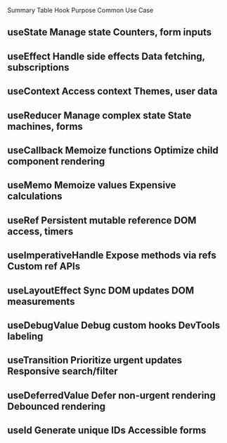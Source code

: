 Summary Table
Hook Purpose Common Use Case
## useState Manage state Counters, form inputs
## useEffect Handle side effects Data fetching, subscriptions
## useContext Access context Themes, user data
## useReducer Manage complex state State machines, forms
## useCallback Memoize functions Optimize child component rendering
## useMemo Memoize values Expensive calculations
## useRef Persistent mutable reference DOM access, timers
## useImperativeHandle Expose methods via refs Custom ref APIs
## useLayoutEffect Sync DOM updates DOM measurements
## useDebugValue Debug custom hooks DevTools labeling
## useTransition Prioritize urgent updates Responsive search/filter
##  useDeferredValue Defer non-urgent rendering Debounced rendering
## useId Generate unique IDs Accessible forms
